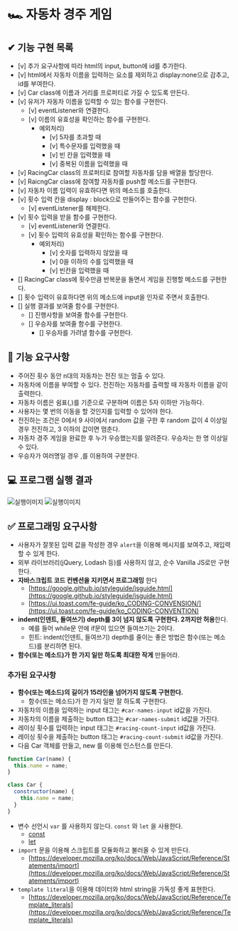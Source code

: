 # 🏎️ 자동차 경주 게임

## ✔ 기능 구현 목록

- [v] 추가 요구사항에 따라 html의 input, button에 id를 추가한다.
- [v] html에서 자동차 이름을 입력하는 요소를 제외하고 display:none으로 감추고, id를 부여한다.
- [v] Car class에 이름과 거리를 프로퍼티로 가질 수 있도록 만든다.
- [v] 유저가 자동차 이름을 입력할 수 있는 함수를 구현한다.
  - [v] eventListener와 연결한다.
  - [v] 이름의 유효성을 확인하는 함수를 구현한다.
    - 예외처리)
      - [v] 5자를 초과할 때
      - [v] 특수문자를 입력했을 때
      - [v] 빈 칸을 입력했을 때
      - [v] 중복된 이름을 입력했을 때
- [v] RacingCar class의 프로퍼티로 참여할 자동차를 담을 배열을 할당한다.
- [v] RaicngCar class에 참여할 자동차를 push할 메소드를 구현한다.
- [v] 자동차 이름 입력이 유효하다면 위의 메소드를 호출한다.
- [v] 횟수 입력 칸을 display : block으로 만들어주는 함수를 구현한다.
  - [v] eventListener를 해제한다.
- [v] 횟수 입력을 받을 함수를 구현한다.
  - [v] eventListener와 연결한다.
  - [v] 횟수 입력의 유효성을 확인하는 함수를 구현한다.
    - 예외처리)
      - [v] 숫자를 입력하지 않았을 때
      - [v] 0을 이하의 수를 입력했을 때
      - [v] 빈칸을 입력했을 때
- [] RacingCar class에 횟수만큼 반복문을 돌면서 게임을 진행할 메소드를 구현한다.
- [] 횟수 입력이 유효하다면 위의 메소드에 input을 인자로 주면서 호출한다.
- [] 실행 결과를 보여줄 함수를 구현한다.
  - [] 진행사항을 보여줄 함수를 구현한다.
  - [] 우승자를 보여줄 함수를 구현한다.
    - [] 우승자를 가려낼 함수를 구현한다.

## 🎯 기능 요구사항

- 주어진 횟수 동안 n대의 자동차는 전진 또는 멈출 수 있다.
- 자동차에 이름을 부여할 수 있다. 전진하는 자동차를 출력할 때 자동차 이름을 같이 출력한다.
- 자동차 이름은 쉼표(,)를 기준으로 구분하며 이름은 5자 이하만 가능하다.
- 사용자는 몇 번의 이동을 할 것인지를 입력할 수 있어야 한다.
- 전진하는 조건은 0에서 9 사이에서 random 값을 구한 후 random 값이 4 이상일 경우 전진하고, 3 이하의 값이면 멈춘다.
- 자동차 경주 게임을 완료한 후 누가 우승했는지를 알려준다. 우승자는 한 명 이상일 수 있다.
- 우승자가 여러명일 경우 ,를 이용하여 구분한다.

## 💻 프로그램 실행 결과

![실행이미지](images/result.gif)
![실행이미지](images/result.jpg)

## ✅ 프로그래밍 요구사항

- 사용자가 잘못된 입력 값을 작성한 경우 `alert`을 이용해 메시지를 보여주고, 재입력할 수 있게 한다.
- 외부 라이브러리(jQuery, Lodash 등)를 사용하지 않고, 순수 Vanilla JS로만 구현한다.
- **자바스크립트 코드 컨벤션을 지키면서 프로그래밍** 한다
  - [https://google.github.io/styleguide/jsguide.html](https://google.github.io/styleguide/jsguide.html)
  - [https://ui.toast.com/fe-guide/ko_CODING-CONVENSION/](https://ui.toast.com/fe-guide/ko_CODING-CONVENTION)
- **indent(인덴트, 들여쓰기) depth를 3이 넘지 않도록 구현한다. 2까지만 허용**한다.
  - 예를 들어 while문 안에 if문이 있으면 들여쓰기는 2이다.
  - 힌트: indent(인덴트, 들여쓰기) depth를 줄이는 좋은 방법은 함수(또는 메소드)를 분리하면 된다.
- **함수(또는 메소드)가 한 가지 일만 하도록 최대한 작게** 만들어라.

### 추가된 요구사항

- **함수(또는 메소드)의 길이가 15라인을 넘어가지 않도록 구현한다.**
  - 함수(또는 메소드)가 한 가지 일만 잘 하도록 구현한다.
- 자동차의 이름을 입력하는 input 태그는 `#car-names-input` id값을 가진다.
- 자동차의 이름을 제출하는 button 태그는 `#car-names-submit` id값을 가진다.
- 레이싱 횟수를 입력하는 input 태그는 `#racing-count-input` id값을 가진다.
- 레이싱 횟수을 제출하는 button 태그는 `#racing-count-submit` id값을 가진다.
- 다음 Car 객체를 만들고, new 를 이용해 인스턴스를 만든다.

```javascript
function Car(name) {
  this.name = name;
}

class Car {
  constructor(name) {
    this.name = name;
  }
}
```

- 변수 선언시 `var` 를 사용하지 않는다. `const` 와 `let` 을 사용한다.
  - [const](https://developer.mozilla.org/ko/docs/Web/JavaScript/Reference/Statements/const)
  - [let](https://developer.mozilla.org/ko/docs/Web/JavaScript/Reference/Statements/let)
- `import` 문을 이용해 스크립트를 모듈화하고 불러올 수 있게 만든다.
  - [https://developer.mozilla.org/ko/docs/Web/JavaScript/Reference/Statements/import](https://developer.mozilla.org/ko/docs/Web/JavaScript/Reference/Statements/import)
- `template literal`을 이용해 데이터와 html string을 가독성 좋게 표현한다.
  - [https://developer.mozilla.org/ko/docs/Web/JavaScript/Reference/Template_literals](https://developer.mozilla.org/ko/docs/Web/JavaScript/Reference/Template_literals)
